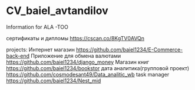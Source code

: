 # CV_baiel_avtandilov
Information for ALA -TOO

сертификаты и дипломы 
https://cscan.co/8KgTV0AVQn

projects:
Интернет магазин https://github.com/baiel1234/E-Commerce-back-end 
Приложение для обмена валютами https://github.com/baiel1234/django_money 
Магазин книг https://github.com/baiel1234/bookstor 
дата аналитика(групповой проект) https://github.com/cosmodesant49/Data_analitic_wb 
task manager https://github.com/baiel1234/Nest_mid 
